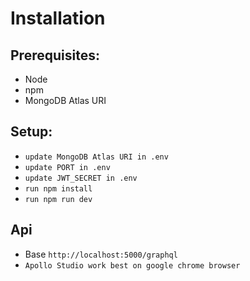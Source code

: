 # Installation
## Prerequisites:
- Node
- npm
- MongoDB Atlas URI


## Setup:
- `update MongoDB Atlas URI in .env`
- `update PORT in .env`
- `update JWT_SECRET in .env`
- `run npm install`
- `run npm run dev`

## Api
- Base `http://localhost:5000/graphql`
- `Apollo Studio work best on google chrome browser`
